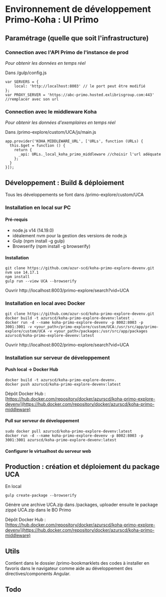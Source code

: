# Environnement de développement Primo-Koha : UI Primo

## Paramétrage (quelle que soit l'infrastructure)

### Connection avec l'API Primo de l'instance de prod

*Pour obtenir les données en temps réel*

Dans /gulp/config.js

```
var SERVERS = {
    local: 'http://localhost:8003' // le port peut être modifié
};
var PROXY_SERVER = 'https://abc-primo.hosted.exlibrisgroup.com:443' //remplacer avec son url

```
### Connection avec le middleware Koha

*Pour obtenir les données d'exemplaires en temps réel*

Dans /primo-explore/custom/UCA/js/main.js

```
app.provider('KOHA_MIDDLEWARE_URL', ['URLs', function (URLs) {
  this.$get = function () {
    return {
      _api: URLs._local_koha_primo_middleware //choisir l'url adéquate
    };
  }
}]);
```

## Développement : Build & déploiement

Tous les développements se font dans /primo-explore/custom/UCA

### Installation en local sur PC

#### Pré-requis

- node.js v14 (14.19.0)
- idéalement nvm pour la gestion des versions de node.js
- Gulp (npm install -g gulp)
- Browserify (npm install -g browserify)


#### Installation

```
git clone https://github.com/azur-scd/koha-primo-explore-devenv.git
nvm use 14.17.1
npm install
gulp run --view UCA --browserify

```

Ouvrir http://localhost:8003/primo-explore/search?vid=UCA


### Installation en local avec Docker

```
git clone https://github.com/azur-scd/koha-primo-explore-devenv.git
docker build -t azurscd/koha-primo-explore-devenv:latest .
docker run -d --name koha-primo-explore-devenv -p 8002:8003 -p 3001:3001 -v <your_path>/primo-explore/custom/UCA:/usr/src/app/primo-explore/custom/UCA -v <your_path>/packages:/usr/src/app/packages azurscd/koha-primo-explore-devenv:latest
```

Ouvrir http://localhost:8002/primo-explore/search?vid=UCA


### Installation sur serveur de développement

#### Push local -> Docker Hub

```
docker build -t azurscd/koha-primo-explore-devenv.
docker push azurscd/koha-primo-explore-devenv:latest

```

Dépôt Docker Hub : [https://hub.docker.com/repository/docker/azurscd/koha-primo-explore-devenv](https://hub.docker.com/repository/docker/azurscd/koha-primo-middleware)

#### Pull sur serveur de développement

```
sudo docker pull azurscd/koha-primo-explore-devenv:latest
docker run -d --name koha-primo-explore-devenv -p 8002:8003 -p 3001:3001 azurscd/koha-primo-explore-devenv:latest

```

#### Configurer le virtualhost du serveur web

## Production : création et déploiement du package UCA

En local 

```
gulp create-package --browserify

```
Génère une archive UCA.zip dans /packages, uploader ensuite le package zippé UCA.zip dans le BO Primo

Dépôt Docker Hub : [https://hub.docker.com/repository/docker/azurscd/koha-primo-explore-devenv](https://hub.docker.com/repository/docker/azurscd/koha-primo-middleware)


## Utils

Contient dans le dossier /primo-bookmarklets des codes à installer en favoris dans le navigateur comme aide au développement des directives/components Angular.

## Todo 


